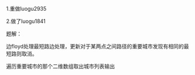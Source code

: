 1.重做luogu2935

2.做了luogu1841

题解：

边floyd处理最短路边处理，更新对于某两点之间路径的重要城市发现有相同的最短路则取消。

遍历重要城市的那个二维数组取出城市列表输出